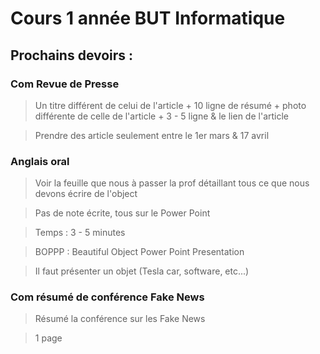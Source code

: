 # Cours 1 année BUT Informatique

## Prochains devoirs :

### Com Revue de Presse

> Un titre différent de celui de l'article + 10 ligne de résumé + photo différente de celle de l'article + 3 - 5 ligne & le lien de l'article

> Prendre des article seulement entre le 1er mars & 17 avril

### Anglais oral

> Voir la feuille que nous à passer la prof détaillant tous ce que nous devons écrire de l'object

> Pas de note écrite, tous sur le Power Point

> Temps : 3 - 5 minutes

> BOPPP : Beautiful Object Power Point Presentation

> Il faut présenter un objet (Tesla car, software, etc...)

### Com résumé de conférence Fake News

> Résumé la conférence sur les Fake News

> 1 page
